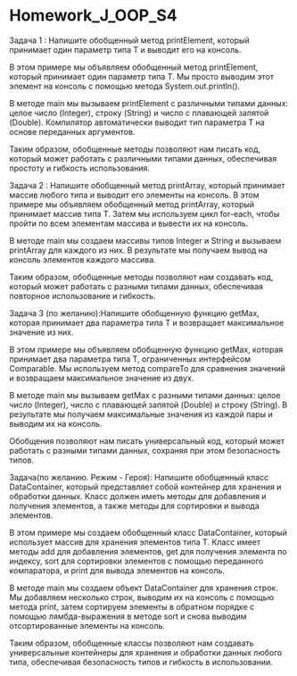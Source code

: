# Homework_J_OOP_S4
Задача 1 : Напишите обобщенный метод printElement, который принимает один параметр типа T и выводит его на консоль.

В этом примере мы объявляем обобщенный метод printElement, который принимает один параметр типа T. Мы просто выводим этот элемент на консоль с помощью метода System.out.println().

В методе main мы вызываем printElement с различными типами данных: целое число (Integer), строку (String) и число с плавающей запятой (Double). Компилятор автоматически выводит тип параметра T на основе переданных аргументов.

Таким образом, обобщенные методы позволяют нам писать код, который может работать с различными типами данных, обеспечивая простоту и гибкость использования.

Задача 2 : Напишите обобщенный метод printArray, который принимает массив любого типа и выводит его элементы на консоль.
В этом примере мы объявляем обобщенный метод printArray, который принимает массив типа T. Затем мы используем цикл for-each, чтобы пройти по всем элементам массива и вывести их на консоль.

В методе main мы создаем массивы типов Integer и String и вызываем printArray для каждого из них. В результате мы получаем вывод на консоль элементов каждого массива.

Таким образом, обобщенные методы позволяют нам создавать код, который может работать с разными типами данных, обеспечивая повторное использование и гибкость.

Задача 3 (по желанию):Напишите обобщенную функцию getMax, которая принимает два параметра типа T и возвращает максимальное значение из них.

В этом примере мы объявляем обобщенную функцию getMax, которая принимает два параметра типа T, ограниченных интерфейсом Comparable. Мы используем метод compareTo для сравнения значений и возвращаем максимальное значение из двух.

В методе main мы вызываем getMax с разными типами данных: целое число (Integer), число с плавающей запятой (Double) и строку (String). В результате мы получаем максимальные значения из каждой пары и выводим их на консоль.

Обобщения позволяют нам писать универсальный код, который может работать с разными типами данных, сохраняя при этом безопасность типов.

Задача(по желанию. Режим - Героя): Напишите обобщенный класс DataContainer, который представляет собой контейнер для хранения и обработки данных. Класс должен иметь методы для добавления и получения элементов, а также методы для сортировки и вывода элементов.

В этом примере мы создаем обобщенный класс DataContainer, который использует массив для хранения элементов типа T. Класс имеет методы add для добавления элементов, get для получения элемента по индексу, sort для сортировки элементов с помощью переданного компаратора, и print для вывода элементов на консоль.

В методе main мы создаем объект DataContainer для хранения строк. Мы добавляем несколько строк, выводим их на консоль с помощью метода print, затем сортируем элементы в обратном порядке с помощью лямбда-выражения в методе sort и снова выводим отсортированные элементы на консоль.

Таким образом, обобщенные классы позволяют нам создавать универсальные контейнеры для хранения и обработки данных любого типа, обеспечивая безопасность типов и гибкость в использовании.
